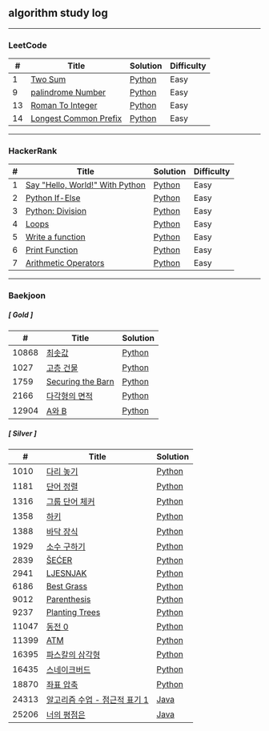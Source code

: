 ## algorithm study log

---

### LeetCode

| # | Title | Solution | Difficulty |
|---| ----- | -------- | ---------- |
|1|[Two Sum](https://leetcode.com/problems/two-sum/)|[Python](./leetcode/two_sum)|Easy|
|9|[palindrome Number](https://leetcode.com/problems/palindrome-number/)|[Python](./leetcode/palindrome_number/)|Easy|
|13|[Roman To Integer](https://leetcode.com/problems/roman-to-integer/)|[Python](./leetcode/roman_to_integer)|Easy|
|14|[Longest Common Prefix](https://leetcode.com/problems/longest-common-prefix/)|[Python](./leetcode/longest_common_prefix/)|Easy|

---

### HackerRank

| # | Title | Solution | Difficulty |
|---| ----- | -------- | ---------- |
|1|[Say "Hello, World!" With Python](https://www.hackerrank.com/challenges/py-hello-world)|[Python](./harkerrank/say_hello_world_with_python)|Easy|
|2|[Python If-Else](https://www.hackerrank.com/challenges/py-if-else)|[Python](./harkerrank/python_if_else)|Easy|
|3|[Python: Division](https://www.hackerrank.com/challenges/python-division)|[Python](./harkerrank/python_division)|Easy|
|4|[Loops](https://www.hackerrank.com/challenges/python-loops)|[Python](./harkerrank/loops)|Easy|
|5|[Write a function](https://www.hackerrank.com/challenges/write-a-function)|[Python](./harkerrank/write_a_function)|Easy|
|6|[Print Function](https://www.hackerrank.com/challenges/python-print)|[Python](./harkerrank/print_function)|Easy|
|7|[Arithmetic Operators](https://www.hackerrank.com/challenges/python-arithmetic-operators)|[Python](./harkerrank/arithmetic_operators)|Easy|

---

### Baekjoon

##### [ Gold ]
| # | Title | Solution |
|---| ----- | -------- |
|10868|[최솟값](https://www.acmicpc.net/problem/10868)|[Python](./baekjoon/python/segment-tree/10868)
|1027|[고층 건물](https://www.acmicpc.net/problem/1027)|[Python](./baekjoon/python/bruteforcing/1027)
|1759|[Securing the Barn](https://www.acmicpc.net/problem/1759)|[Python](./baekjoon/python/bruteforcing/1759)
|2166|[다각형의 면적](https://www.acmicpc.net/problem/2166)|[Python](./baekjoon/python/geometry/2166)
|12904|[A와 B](https://www.acmicpc.net/problem/12904)|[Python](./baekjoon/python/string/12904/)

##### [ Silver ]
| # | Title | Solution |
|---| ----- | -------- |
|1010|[다리 놓기](https://www.acmicpc.net/problem/1010)|[Python](./baekjoon/python/combinatorics/1010)
|1181|[단어 정렬](https://www.acmicpc.net/problem/1181)|[Python](./baekjoon/python/sorting/1181)
|1316|[그룹 단어 체커](https://www.acmicpc.net/problem/1316)|[Python](./baekjoon/python/string/1316)
|1358|[하키](https://www.acmicpc.net/problem/1358)|[Python](./baekjoon/python/geometry/1358)
|1388|[바닥 장식](https://www.acmicpc.net/problem/1388)|[Python](./baekjoon/python/graph-theory/1388)
|1929|[소수 구하기](https://www.acmicpc.net/problem/1929)|[Python](./baekjoon/python/mathematics/1929)
|2839|[ŠEĆER](https://www.acmicpc.net/problem/2839)|[Python](./baekjoon/python/dynamic-programming/2839)
|2941|[LJESNJAK](https://www.acmicpc.net/problem/2941)|[Python](./baekjoon/python/string/2941/)
|6186|[Best Grass](https://www.acmicpc.net/problem/6186)|[Python](./baekjoon/python/graph-theory/6186)
|9012|[Parenthesis](https://www.acmicpc.net/problem/9012)|[Python](./baekjoon/python/stack/9012)
|9237|[Planting Trees](https://www.acmicpc.net/problem/9237)|[Python](./baekjoon/python/greedy/9237)
|11047|[동전 0](https://www.acmicpc.net/problem/11047)|[Python](./baekjoon/python/greedy/11047/)
|11399|[ATM](https://www.acmicpc.net/problem/11399)|[Python](./baekjoon/python/greedy/11399/)
|16395|[파스칼의 삼각형](https://www.acmicpc.net/problem/16395)|[Python](./baekjoon/python/dynamic-programming/16395/)
|16435|[스네이크버드](https://www.acmicpc.net/problem/16435)|[Python](./baekjoon/python/greedy/16435/)
|18870|[좌표 압축](https://www.acmicpc.net/problem/18870)|[Python](./baekjoon/python/sorting/18870/)
|24313|[알고리즘 수업 - 점근적 표기 1](https://www.acmicpc.net/problem/24313)|[Java](./baekjoon/java/src/mathematics/Main24313.java)
|25206|[너의 평점은](https://www.acmicpc.net/problem/25206)|[Java](./baekjoon/java/src/string/Main25206.java)

